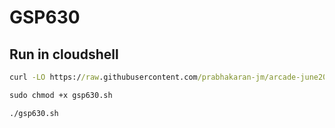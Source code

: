 # GSP630
## Run in cloudshell 
```cmd
curl -LO https://raw.githubusercontent.com/prabhakaran-jm/arcade-june2024/master/Trivia-Week3/gsp630.sh

sudo chmod +x gsp630.sh

./gsp630.sh

```